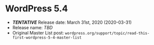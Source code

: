 # WordPress 5.4

- ***TENTATIVE*** Release date: March 31st, 2020 (2020-03-31)
- Release name: _TBD_
- Original Master List post: `wordpress.org/support/topic/read-this-first-wordpress-5-4-master-list`
